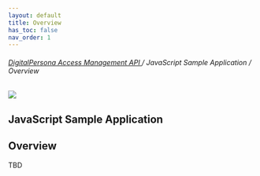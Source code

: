 ```yaml
---
layout: default
title: Overview
has_toc: false  
nav_order: 1
---
```



###### [DigitalPersona Access Management API ](https://lenhodgeman.github.io/digitalpersona-access-management-api/)/ JavaScript Sample Application / Overview  

![](docs/assets/HID-DPAM-enroll.png)  
## JavaScript Sample Application
## Overview

TBD
